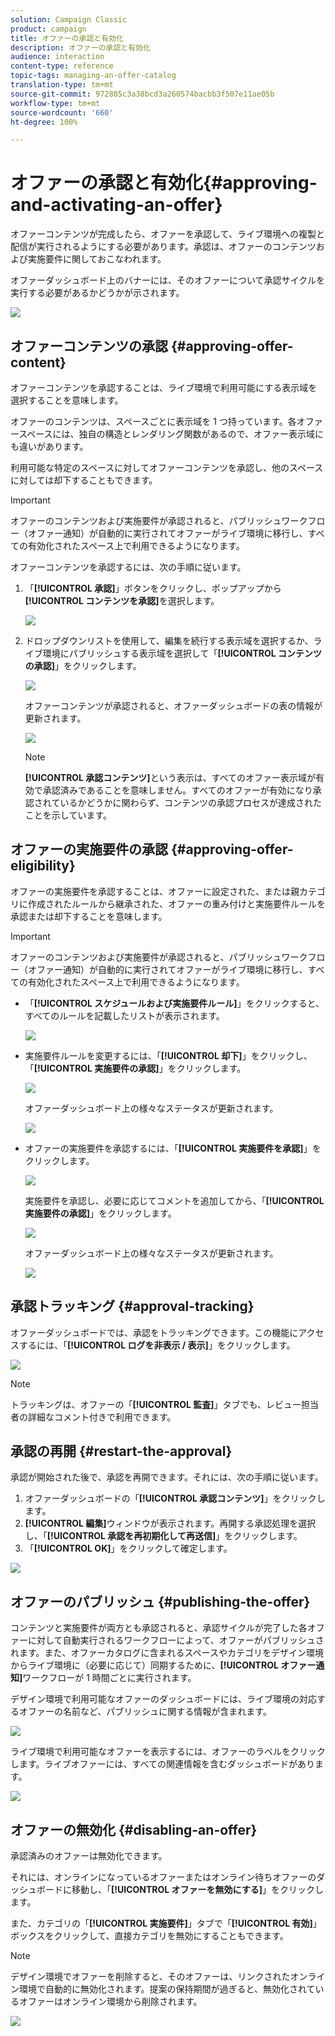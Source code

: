 ```yaml
---
solution: Campaign Classic
product: campaign
title: オファーの承認と有効化
description: オファーの承認と有効化
audience: interaction
content-type: reference
topic-tags: managing-an-offer-catalog
translation-type: tm+mt
source-git-commit: 972885c3a38bcd3a260574bacbb3f507e11ae05b
workflow-type: tm+mt
source-wordcount: '660'
ht-degree: 100%

---
```



# オファーの承認と有効化{#approving-and-activating-an-offer}

オファーコンテンツが完成したら、オファーを承認して、ライブ環境への複製と配信が実行されるようにする必要があります。承認は、オファーのコンテンツおよび実施要件に関しておこなわれます。

オファーダッシュボード上のバナーには、そのオファーについて承認サイクルを実行する必要があるかどうかが示されます。

![](assets/offer_validate_001.png)

## オファーコンテンツの承認 {#approving-offer-content}

オファーコンテンツを承認することは、ライブ環境で利用可能にする表示域を選択することを意味します。

オファーのコンテンツは、スペースごとに表示域を 1 つ持っています。各オファースペースには、独自の構造とレンダリング関数があるので、オファー表示域にも違いがあります。

利用可能な特定のスペースに対してオファーコンテンツを承認し、他のスペースに対しては却下することもできます。

>[!IMPORTANT]
>
>オファーのコンテンツおよび実施要件が承認されると、パブリッシュワークフロー（オファー通知）が自動的に実行されてオファーがライブ環境に移行し、すべての有効化されたスペース上で利用できるようになります。

オファーコンテンツを承認するには、次の手順に従います。

1. 「**[!UICONTROL 承認]**」ボタンをクリックし、ポップアップから&#x200B;**[!UICONTROL コンテンツを承認]**&#x200B;を選択します。

   ![](assets/offer_validate_002.png)

1. ドロップダウンリストを使用して、編集を続行する表示域を選択するか、ライブ環境にパブリッシュする表示域を選択して「**[!UICONTROL コンテンツの承認]**」をクリックします。

   ![](assets/offer_validate_003.png)

   オファーコンテンツが承認されると、オファーダッシュボードの表の情報が更新されます。

   ![](assets/offer_validate_004.png)

   >[!NOTE]
   >
   >**[!UICONTROL 承認コンテンツ]**&#x200B;という表示は、すべてのオファー表示域が有効で承認済みであることを意味しません。すべてのオファーが有効になり承認されているかどうかに関わらず、コンテンツの承認プロセスが達成されたことを示しています。

## オファーの実施要件の承認 {#approving-offer-eligibility}

オファーの実施要件を承認することは、オファーに設定された、または親カテゴリに作成されたルールから継承された、オファーの重み付けと実施要件ルールを承認または却下することを意味します。

>[!IMPORTANT]
>
>オファーのコンテンツおよび実施要件が承認されると、パブリッシュワークフロー（オファー通知）が自動的に実行されてオファーがライブ環境に移行し、すべての有効化されたスペース上で利用できるようになります。

* 「**[!UICONTROL スケジュールおよび実施要件ルール]**」をクリックすると、すべてのルールを記載したリストが表示されます。

   ![](assets/offer_validate_005.png)

* 実施要件ルールを変更するには、「**[!UICONTROL 却下]**」をクリックし、「**[!UICONTROL 実施要件の承認]**」をクリックします。

   ![](assets/offer_validate_007.png)

   オファーダッシュボード上の様々なステータスが更新されます。

   ![](assets/offer_validate_006.png)

* オファーの実施要件を承認するには、「**[!UICONTROL 実施要件を承認]**」をクリックします。

   ![](assets/offer_validate_008.png)

   実施要件を承認し、必要に応じてコメントを追加してから、「**[!UICONTROL 実施要件の承認]**」をクリックします。

   ![](assets/offer_validate_009.png)

   オファーダッシュボード上の様々なステータスが更新されます。

   ![](assets/offer_validate_010.png)

## 承認トラッキング {#approval-tracking}

オファーダッシュボードでは、承認をトラッキングできます。この機能にアクセスするには、「**[!UICONTROL ログを非表示 / 表示]**」をクリックします。

![](assets/offer_validate_012.png)

>[!NOTE]
>
>トラッキングは、オファーの「**[!UICONTROL 監査]**」タブでも、レビュー担当者の詳細なコメント付きで利用できます。

## 承認の再開 {#restart-the-approval}

承認が開始された後で、承認を再開できます。それには、次の手順に従います。

1. オファーダッシュボードの「**[!UICONTROL 承認コンテンツ]**」をクリックします。
1. **[!UICONTROL 編集]**&#x200B;ウィンドウが表示されます。再開する承認処理を選択し、「**[!UICONTROL 承認を再初期化して再送信]**」をクリックします。
1. 「**[!UICONTROL OK]**」をクリックして確定します。

![](assets/offer_validate_013.png)

## オファーのパブリッシュ {#publishing-the-offer}

コンテンツと実施要件が両方とも承認されると、承認サイクルが完了した各オファーに対して自動実行されるワークフローによって、オファーがパブリッシュされます。また、オファーカタログに含まれるスペースやカテゴリをデザイン環境からライブ環境に（必要に応じて）同期するために、**[!UICONTROL オファー通知]**&#x200B;ワークフローが 1 時間ごとに実行されます。

デザイン環境で利用可能なオファーのダッシュボードには、ライブ環境の対応するオファーの名前など、パブリッシュに関する情報が含まれます。

![](assets/offer_golive_001.png)

ライブ環境で利用可能なオファーを表示するには、オファーのラベルをクリックします。ライブオファーには、すべての関連情報を含むダッシュボードがあります。

![](assets/offer_golive_002.png)

## オファーの無効化 {#disabling-an-offer}

承認済みのオファーは無効化できます。

それには、オンラインになっているオファーまたはオンライン待ちオファーのダッシュボードに移動し、「**[!UICONTROL オファーを無効にする]**」をクリックします。

また、カテゴリの「**[!UICONTROL 実施要件]**」タブで「**[!UICONTROL 有効]**」ボックスをクリックして、直接カテゴリを無効にすることもできます。

>[!NOTE]
>
>デザイン環境でオファーを削除すると、そのオファーは、リンクされたオンライン環境で自動的に無効化されます。提案の保持期間が過ぎると、無効化されているオファーはオンライン環境から削除されます。

![](assets/offer_preview_deactivate.png)

